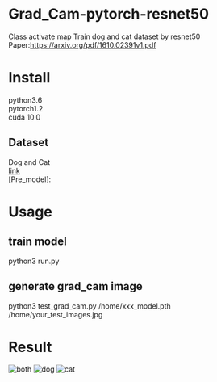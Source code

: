 # Grad_Cam-pytorch-resnet50
Class activate map 
Train dog and cat dataset by resnet50    
Paper:https://arxiv.org/pdf/1610.02391v1.pdf  
# Install 
python3.6  
pytorch1.2   
cuda 10.0  
## Dataset  
Dog and Cat  
[link](https://download.microsoft.com/download/3/E/1/3E1C3F21-ECDB-4869-8368-6DEBA77B919F/kagglecatsanddogs_3367a.zip)  
[Pre_model]:
# Usage
## train model
python3 run.py
## generate grad_cam image  
python3  test_grad_cam.py /home/xxx_model.pth /home/your_test_images.jpg  
# Result
![both](https://github.com/daixiangzi/Grad_Cam-pytorch-resnet50/tree/master/example/both.png) ![dog](https://github.com/daixiangzi/Grad_Cam-pytorch-resnet50/tree/master/example/dog_last.jpg) ![cat](https://github.com/daixiangzi/Grad_Cam-pytorch-resnet50/tree/master/example/cat_last.jpg) 
